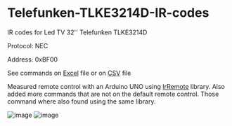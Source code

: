 # Telefunken-TLKE3214D-IR-codes
IR codes for Led TV 32'' Telefunken TLKE3214D

Protocol: NEC

Address: 0xBF00

See commands on [Excel](https://github.com/MarianoDesivo/Telefunken-TLKE3214D-IR-codes/blob/main/ControlTelefunken.xlsx) file or on [CSV](https://github.com/MarianoDesivo/Telefunken-TLKE3214D-IR-codes/blob/main/ControlTelefunken.csv) file

Measured remote control with an Arduino UNO using [IrRemote](https://github.com/Arduino-IRremote/Arduino-IRremote) library.
Also added more commands that are not on the default remote control. Those command where also found using the same library.

![image](https://user-images.githubusercontent.com/79780807/111711592-dba59d00-882a-11eb-8ab9-b35dbf19724d.png)
![image](https://user-images.githubusercontent.com/79780807/111711659-fed04c80-882a-11eb-987d-b7126d6c37ca.png)




